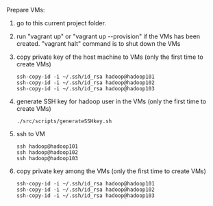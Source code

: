 Prepare VMs:
1. go to this current project folder.
2. run "vagrant up" or "vagrant up --provision" if the VMs has been created.
   "vagrant halt" command is to shut down the VMs
    
3. copy private key of the host machine to VMs
   (only the first time to create VMs)
   ```
   ssh-copy-id -i ~/.ssh/id_rsa hadoop@hadoop101
   ssh-copy-id -i ~/.ssh/id_rsa hadoop@hadoop102
   ssh-copy-id -i ~/.ssh/id_rsa hadoop@hadoop103
   ```
4. generate SSH key for hadoop user in the VMs
   (only the first time to create VMs)
   ```
   ./src/scripts/generateSSHkey.sh
   ```
5. ssh to VM
   ```
   ssh hadoop@hadoop101
   ssh hadoop@hadoop102
   ssh hadoop@hadoop103
   ```
6. copy private key among the VMs
   (only the first time to create VMs)

   ```
   ssh-copy-id -i ~/.ssh/id_rsa hadoop@hadoop101
   ssh-copy-id -i ~/.ssh/id_rsa hadoop@hadoop102
   ssh-copy-id -i ~/.ssh/id_rsa hadoop@hadoop103
   ```

